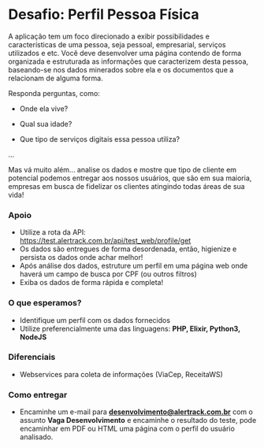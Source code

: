 # Desafio: Perfil Pessoa Física

A aplicação tem um foco direcionado a exibir possibilidades e características de uma pessoa, seja pessoal, empresarial, serviços utilizados e etc. Você deve desenvolver uma página contendo de forma organizada e estruturada as informações que caracterizem desta pessoa, baseando-se nos dados minerados sobre ela e os documentos que a relacionam de alguma forma.

Responda perguntas, como:

- Onde ela vive?

- Qual sua idade?

- Que tipo de serviços digitais essa pessoa utiliza?

...


Mas vá muito além... analise os dados e mostre que tipo de cliente em potencial podemos entregar aos nossos usuários, que são em sua maioria, empresas em busca de fidelizar os clientes atingindo todas áreas de sua vida!

### Apoio 

- Utilize a rota da API: https://test.alertrack.com.br/api/test_web/profile/get
- Os dados são entregues de forma desordenada, então, higienize e persista os dados onde achar melhor!
- Após análise dos dados, estruture um perfil em uma página web onde haverá um campo de busca por CPF (ou outros filtros)
- Exiba os dados de forma rápida e completa!

### O que esperamos?

- Identifique um perfil com os dados fornecidos
- Utilize preferencialmente uma das linguagens: **PHP, Elixir, Python3, NodeJS**

### Diferenciais

- Webservices para coleta de informações (ViaCep, ReceitaWS)

### Como entregar

* Encaminhe um e-mail para **desenvolvimento@alertrack.com.br** com o assunto **Vaga Desenvolvimento** e encaminhe o resultado do teste, pode encaminhar em PDF ou HTML uma página com o perfil do usuário analisado.

